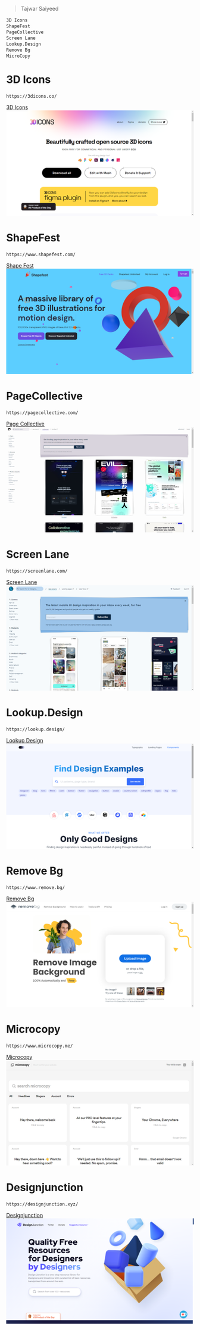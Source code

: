 > Tajwar Saiyeed

```
3D Icons
ShapeFest
PageCollective
Screen Lane
Lookup.Design
Remove Bg
MicroCopy
```

# 3D Icons

```
https://3dicons.co/
```

[3D Icons](https://3dicons.co/)
![3D Icons](website/3dicons.png)

# ShapeFest

```
https://www.shapefest.com/
```

[Shape Fest](https://www.shapefest.com/)
![Shape Fest](website/shapefest.png)

# PageCollective

```
https://pagecollective.com/
```

[Page Collective](https://pagecollective.com/)
![Page Collective](website/pagecollective.png)

# Screen Lane

```
https://screenlane.com/
```

[Screen Lane](https://screenlane.com/)
![Screen Lane](website/screenlane.png)

# Lookup.Design

```
https://lookup.design/
```

[Lookup Design](https://lookup.design/)
![Lookup Design](website/lookupDesign.png)

# Remove Bg

```
https://www.remove.bg/
```

[Remove Bg](https://www.remove.bg/)
![removeBg](website/removebg.png)

# Microcopy

```
https://www.microcopy.me/
```

[Microcopy](https://www.microcopy.me/)
![microcopy](website/microcopy.png)

# Designjunction

```
https://designjunction.xyz/
```

[Designjunction](https://designjunction.xyz/)
![Designjunction](website/Designjunction.png)
